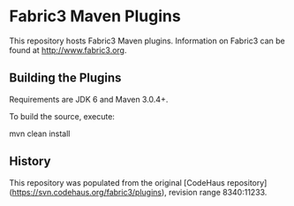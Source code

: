 Fabric3 Maven Plugins
=====================

This repository hosts Fabric3 Maven plugins. Information on Fabric3 can be found at http://www.fabric3.org.


Building the Plugins
------------------------

Requirements are JDK 6 and Maven 3.0.4+.

To build the source, execute:

mvn clean install


History
-------------------------
This repository was populated from the original [CodeHaus repository] (https://svn.codehaus.org/fabric3/plugins), revision range 8340:11233.

